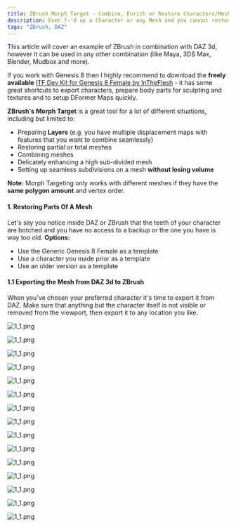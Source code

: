 ```yaml
---
title: ZBrush Morph Target - Combine, Enrich or Restore Characters/Meshes
description: Ever f—'d up a Character or any Mesh and you cannot restore it or simply don't want to go back? You want to combine two parts together? ZBrush's Morph Target is your bae.
tags: "ZBrush, DAZ"
---
```


This article will cover an example of ZBrush in combination with DAZ 3d, however it can be used in any other combination (like Maya, 3DS Max, Blender, Mudbox and more). 

<div class="w-note"><p>If you work with Genesis 8 then I highly recommend to download the <strong>freely available</strong> <a href="https://www.daz3d.com/forums/discussion/342081/itf-character-dev-kit-for-g8f" target="_blank">ITF Dev Kit for Genesis 8 Female by InTheFlesh</a> - it has some great shortcuts to export characters, prepare body parts for sculpting and textures and to setup DFormer Maps quickly.</p></div>

**ZBrush's Morph Target** is a great tool for a lot of different situations, including but limited to:
- Preparing **Layers** (e.g. you have multiple displacement maps with features that you want to combine seamlessly)
- Restoring partial or total meshes
- Combining meshes
- Delicately enhancing a high sub-divided mesh 
- Setting up seamless subdivisions on a mesh **without losing volume**

<div class="w-warn"><p><strong>Note:</strong> Morph Targeting only works with different meshes if they have the <strong>same polygon amount</strong> and vertex order.</p></div>

#### 1. Restoring Parts Of A Mesh
Let's say you notice inside DAZ or ZBrush that the teeth of your character are botched and you have no access to a backup or the one you have is way too old. **Options:**
- Use the Generic Genesis 8 Female as a template
- Use a character you made prior as a template
- Use an older version as a template

#### 1.1 Exporting the Mesh from DAZ 3d to ZBrush
When you've chosen your preferred character it's time to export it from DAZ. Make sure that anything but the character itself is not visible or removed from the viewport, then export it to any location you like. 

![1_1.png](./inline/1_1.png)

![1_1.png](./inline/1_2.png)

![1_1.png](./inline/1_3.png)

![1_1.png](./inline/1_4.png)

![1_1.png](./inline/1_5.png)

![1_1.png](./inline/1_6.png)

![1_1.png](./inline/1_7.png)

![1_1.png](./inline/1_8.png)

![1_1.png](./inline/1_9.png)

![1_1.png](./inline/1_10.png)

![1_1.png](./inline/1_11.png)

![1_1.png](./inline/1_12.png)

![1_1.png](./inline/1_13.png)

![1_1.png](./inline/1_14.png)

![1_1.png](./inline/1_15.png)



